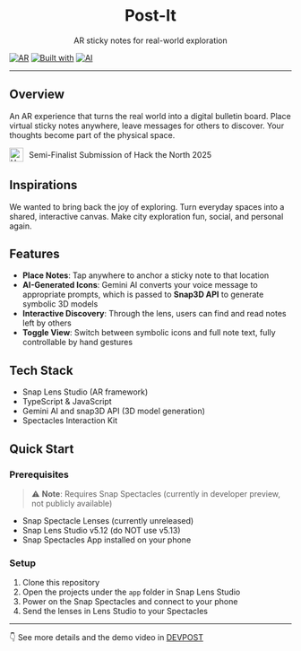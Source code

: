 <div align="center">
  <h1>Post-It</h1>
  <p>AR sticky notes for real-world exploration</p>
</div>

[![AR](https://img.shields.io/badge/AR-Snap%20Spectacles-yellow)](https://www.snapchat.com/spectacles)
[![Built with](https://img.shields.io/badge/Built%20with-Lens%20Studio-blue)](https://lensstudio.snapchat.com/)
[![AI](https://img.shields.io/badge/AI-Gemini%20%2B%20Snap3D-green)](https://ai.google.dev/gemini-api)

---

## Overview

An AR experience that turns the real world into a digital bulletin board. Place virtual sticky notes anywhere, leave messages for others to discover. Your thoughts become part of the physical space.

<div>
  <div style="display: flex; align-items: center;">
    <img src="https://pbs.twimg.com/profile_images/1937652850353491968/4xmJWnn3_400x400.jpg" width="25" height="25" style="margin-right: 10px;" alt="Hack the North" />
    <span>Semi-Finalist Submission of Hack the North 2025</span>
  </div>
</div>

## Inspirations

We wanted to bring back the joy of exploring. Turn everyday spaces into a shared, interactive canvas. Make city exploration fun, social, and personal again.

## Features

- **Place Notes**: Tap anywhere to anchor a sticky note to that location
- **AI-Generated Icons**: Gemini AI converts your voice message to appropriate prompts, which is passed to **Snap3D API** to generate symbolic 3D models
- **Interactive Discovery**: Through the lens, users can find and read notes left by others
- **Toggle View**: Switch between symbolic icons and full note text, fully controllable by hand gestures

## Tech Stack

- Snap Lens Studio (AR framework)
- TypeScript & JavaScript
- Gemini AI and snap3D API (3D model generation)
- Spectacles Interaction Kit

## Quick Start

### Prerequisites

> ⚠️ **Note**: Requires Snap Spectacles (currently in developer preview, not publicly available)

- Snap Spectacle Lenses (currently unreleased)
- Snap Lens Studio v5.12 (do NOT use v5.13)
- Snap Spectacles App installed on your phone

### Setup

1. Clone this repository
2. Open the projects under the `app` folder in Snap Lens Studio
3. Power on the Snap Spectacles and connect to your phone
4. Send the lenses in Lens Studio to your Spectacles

---

👇 See more details and the demo video in [DEVPOST](https://devpost.com/software/post-it-jrswqx)

